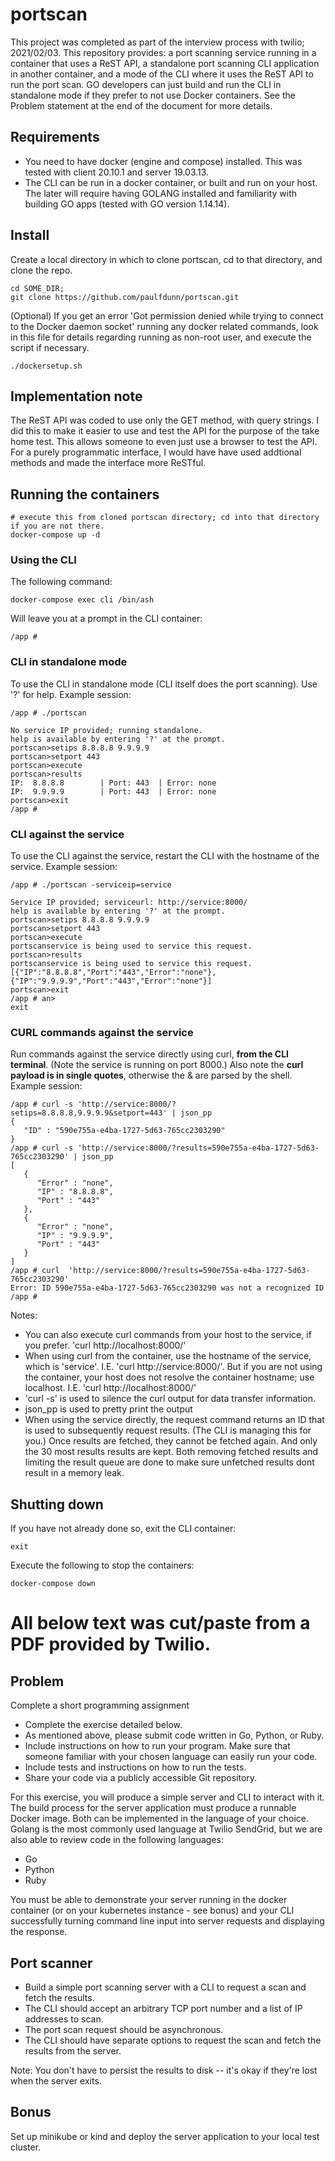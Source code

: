 # portscan
This project was completed as part of the interview process with twilio; 2021/02/03.
This repository provides: a port scanning service running in a container that uses a ReST API, a standalone port scanning CLI application in another container, and a mode of the CLI where it uses the ReST API to run the port scan. GO developers can just build and run the CLI in standalone mode if they prefer to not use Docker containers.
See the Problem statement at the end of the document for more details.
## Requirements
* You need to have docker (engine and compose) installed. This was tested with client 20.10.1 and server 19.03.13.
* The CLI can be run in a docker container, or built and run on your host. The later will require having GOLANG
installed and familiarity with building GO apps (tested with GO version 1.14.14).
## Install
Create a local directory in which to clone portscan, cd to that directory, and clone the repo.
```mkdir SOME_DIR; 
cd SOME_DIR; 
git clone https://github.com/paulfdunn/portscan.git
```
(Optional) If you get an error 'Got permission denied while trying to connect to the Docker daemon socket' running any docker related commands, look in this file for details regarding running as non-root user, and execute the script if necessary.
```
./dockersetup.sh
```
## Implementation note
The ReST API was coded to use only the GET method, with query strings. I did this to make it easier to use and test the API for the purpose of the take home test. This allows someone to even just use a browser to test the API. For a purely programmatic interface, I would have have used addtional methods and made the interface more ReSTful.
## Running the containers
```
# execute this from cloned portscan directory; cd into that directory if you are not there. 
docker-compose up -d
```
### Using the CLI
The following command:
```
docker-compose exec cli /bin/ash
```
Will leave you at a prompt in the CLI container:
```
/app # 
```
### CLI in standalone mode
To use the CLI in standalone mode (CLI itself does the port scanning). Use '?' for help. 
Example session:
```
/app # ./portscan 

No service IP provided; running standalone.
help is available by entering '?' at the prompt.
portscan>setips 8.8.8.8 9.9.9.9
portscan>setport 443
portscan>execute
portscan>results
IP:  8.8.8.8        | Port: 443  | Error: none
IP:  9.9.9.9        | Port: 443  | Error: none
portscan>exit
/app # 
```  
### CLI against the service
To use the CLI against the service, restart the CLI with the hostname of the service. Example session:
```
/app # ./portscan -serviceip=service

Service IP provided; serviceurl: http://service:8000/
help is available by entering '?' at the prompt.
portscan>setips 8.8.8.8 9.9.9.9
portscan>setport 443
portscan>execute
portscanservice is being used to service this request.
portscan>results
portscanservice is being used to service this request.
[{"IP":"8.8.8.8","Port":"443","Error":"none"},{"IP":"9.9.9.9","Port":"443","Error":"none"}]
portscan>exit
/app # an>
exit
```  
### CURL commands against the service
Run commands against the service directly using curl, **from the CLI terminal**. (Note the service is running on port 8000.) Also note the **curl payload is in single quotes**, otherwise the & are parsed by the shell.
Example session:
```
/app # curl -s 'http://service:8000/?setips=8.8.8.8,9.9.9.9&setport=443' | json_pp
{
   "ID" : "590e755a-e4ba-1727-5d63-765cc2303290"
}
/app # curl -s 'http://service:8000/?results=590e755a-e4ba-1727-5d63-765cc2303290' | json_pp
[
   {
      "Error" : "none",
      "IP" : "8.8.8.8",
      "Port" : "443"
   },
   {
      "Error" : "none",
      "IP" : "9.9.9.9",
      "Port" : "443"
   }
]
/app # curl  'http://service:8000/?results=590e755a-e4ba-1727-5d63-765cc2303290'
Error: ID 590e755a-e4ba-1727-5d63-765cc2303290 was not a recognized ID
/app # 
```
Notes:
* You can also execute curl commands from your host to the service, if you prefer. 'curl http://localhost:8000/'
* When using curl from the container, use the hostname of the service, which is 'service'. I.E. 'curl http://service:8000/'. But if you are not using the container, your host does not resolve the container hostname; use localhost. I.E. 'curl http://localhost:8000/'
* 'curl -s' is used to silence the curl output for data transfer information.
* json_pp is used to pretty print the output
* When using the service directly, the request command returns an ID that is used to subsequently request results. (The CLI is managing this for you.) Once results are fetched, they cannot be fetched again. And only the 30 most results results are kept. Both removing fetched results and limiting the result queue are done to make sure unfetched results dont result in a memory leak.
## Shutting down
If you have not already done so, exit the CLI container:
```
exit
```
Execute the following to stop the containers:
```
docker-compose down
``` 
# All below text was cut/paste from a PDF provided by Twilio.
## Problem
Complete a short programming assignment

* Complete the exercise detailed below.
* As mentioned above, please submit code written in Go, Python, or Ruby.
* Include instructions on how to run your program. Make sure that someone familiar with your chosen language can easily run your code.
* Include tests and instructions on how to run the tests.
* Share your code via a publicly accessible Git repository.

For this exercise, you will produce a simple server and CLI to interact with it. The build process
for the server application must produce a runnable Docker image.
Both can be implemented in the language of your choice. Golang is the most commonly used
language at Twilio SendGrid, but we are also able to review code in the following languages:
* Go
* Python
* Ruby

You must be able to demonstrate your server running in the docker container (or on your
kubernetes instance - see bonus) and your CLI successfully turning command line input into
server requests and displaying the response.

## Port scanner
* Build a simple port scanning server with a CLI to request a scan and fetch the results.
* The CLI should accept an arbitrary TCP port number and a list of IP addresses to scan.
* The port scan request should be asynchronous.
* The CLI should have separate options to request the scan and fetch the results from the server.

Note: You don't have to persist the results to disk -- it's okay if they're lost when the server exits.

## Bonus
Set up minikube or kind and deploy the server application to your local test cluster.